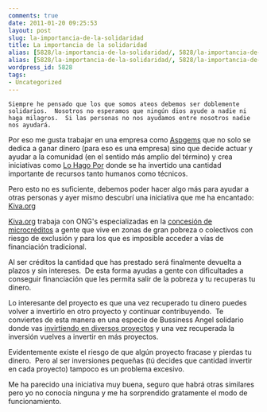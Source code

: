 ```yaml
---
comments: true
date: 2011-01-20 09:25:53
layout: post
slug: la-importancia-de-la-solidaridad
title: La importancia de la solidaridad
alias: [5828/la-importancia-de-la-solidaridad/, 5828/la-importancia-de-la-solidaridad]
alias: [5828/la-importancia-de-la-solidaridad/, 5828/la-importancia-de-la-solidaridad]
wordpress_id: 5828
tags:
- Uncategorized
---
```



    Siempre he pensado que los que somos ateos debemos ser doblemente solidarios.  Nosotros no esperamos que ningún dios ayude a nadie ni haga milagros.  Si las personas no nos ayudamos entre nosotros nadie nos ayudará.

Por eso me gusta trabajar en una empresa como [Aspgems](http://aspgems.com/) que no solo se dedica a ganar dinero (para eso es una empresa) sino que decide actuar y ayudar a la comunidad (en el sentido más amplio del término) y crea iniciativas como [Lo Hago Por](http://lohagopor.com/) donde se ha invertido una cantidad importante de recursos tanto humanos como técnicos.

Pero esto no es suficiente, debemos poder hacer algo más para ayudar a otras personas y ayer mismo descubrí una iniciativa que me ha encantado: [Kiva.org](http://Kiva.org)

[Kiva.org](http://Kiva.org) trabaja con ONG's especializadas en la [concesión de microcréditos](http://www.kiva.org/about/how) a gente que vive en zonas de gran pobreza o colectivos con riesgo de exclusión y para los que es imposible acceder a vías de financiación tradicional.

Al ser créditos la cantidad que has prestado será finalmente devuelta a plazos y sin intereses.  De esta forma ayudas a gente con dificultades a conseguir financiación que les permita salir de la pobreza y tu recuperas tu dinero.

Lo interesante del proyecto es que una vez recuperado tu dinero puedes volver a invertirlo en otro proyecto y continuar contribuyendo.  Te conviertes de esta manera en una especie de Bussiness Angel solidario donde vas [invirtiendo en diversos proyectos](http://www.kiva.org/lend) y una vez recuperada la inversión vuelves a invertir en más proyectos.

Evidentemente existe el riesgo de que algún proyecto fracase y pierdas tu dinero.  Pero al ser inversiones pequeñas (tú decides que cantidad invertir en cada proyecto) tampoco es un problema excesivo.

Me ha parecido una iniciativa muy buena, seguro que habrá otras similares pero yo no conocía ninguna y me ha sorprendido gratamente el modo de funcionamiento.


  
